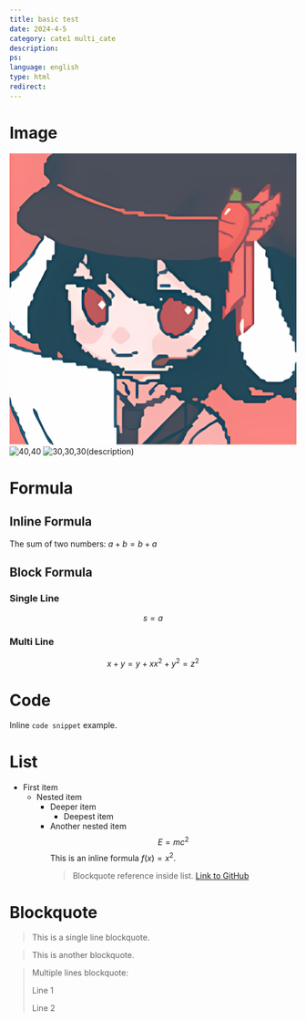 ```yaml
---
title: basic test
date: 2024-4-5
category: cate1 multi_cate
description:
ps:
language: english
type: html
redirect:
---
```



# Image

![50](./pic/end.png)
![40,40](./pic/end.png,./pic/end.png)
![30,30,30](./pic/end.png,./pic/end.png,./pic/end.png)(description)

# Formula

## Inline Formula
The sum of two numbers: $a + b = b + a$

## Block Formula
### Single Line
$$ s = a $$

### Multi Line
$$
x + y = y + x
x^2 + y^2 = z^2
$$

# Code

Inline `code snippet` example.

# List

- First item
  - Nested item
    - Deeper item
      - Deepest item
    - Another nested item
      $$ E = mc^2 $$
      This is an inline formula $f(x) = x^2$.
      > Blockquote reference inside list.
      [Link to GitHub](https://github.com)

# Blockquote

> This is a single line blockquote.

> This is another blockquote.

> Multiple lines blockquote:
> 
> Line 1
> 
> Line 2

